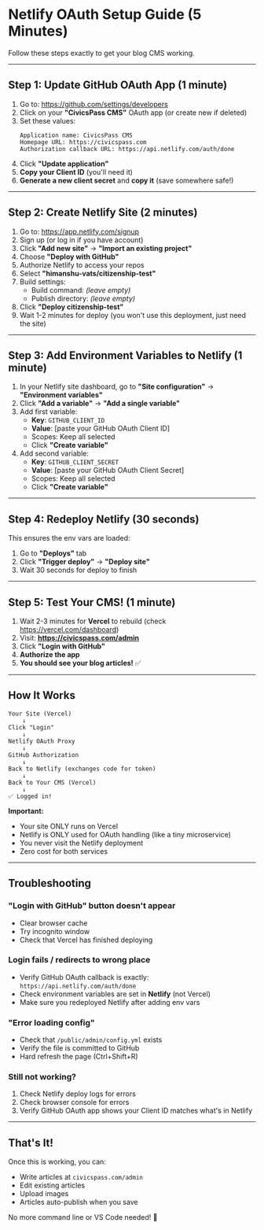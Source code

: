 # Netlify OAuth Setup Guide (5 Minutes)

Follow these steps exactly to get your blog CMS working.

---

## Step 1: Update GitHub OAuth App (1 minute)

1. Go to: https://github.com/settings/developers
2. Click on your **"CivicsPass CMS"** OAuth app (or create new if deleted)
3. Set these values:
   ```
   Application name: CivicsPass CMS
   Homepage URL: https://civicspass.com
   Authorization callback URL: https://api.netlify.com/auth/done
   ```
4. Click **"Update application"**
5. **Copy your Client ID** (you'll need it)
6. **Generate a new client secret** and **copy it** (save somewhere safe!)

---

## Step 2: Create Netlify Site (2 minutes)

1. Go to: https://app.netlify.com/signup
2. Sign up (or log in if you have account)
3. Click **"Add new site"** → **"Import an existing project"**
4. Choose **"Deploy with GitHub"**
5. Authorize Netlify to access your repos
6. Select **"himanshu-vats/citizenship-test"**
7. Build settings:
   - Build command: *(leave empty)*
   - Publish directory: *(leave empty)*
8. Click **"Deploy citizenship-test"**
9. Wait 1-2 minutes for deploy (you won't use this deployment, just need the site)

---

## Step 3: Add Environment Variables to Netlify (1 minute)

1. In your Netlify site dashboard, go to **"Site configuration"** → **"Environment variables"**
2. Click **"Add a variable"** → **"Add a single variable"**
3. Add first variable:
   - **Key**: `GITHUB_CLIENT_ID`
   - **Value**: [paste your GitHub OAuth Client ID]
   - Scopes: Keep all selected
   - Click **"Create variable"**
4. Add second variable:
   - **Key**: `GITHUB_CLIENT_SECRET`
   - **Value**: [paste your GitHub OAuth Client Secret]
   - Scopes: Keep all selected
   - Click **"Create variable"**

---

## Step 4: Redeploy Netlify (30 seconds)

This ensures the env vars are loaded:

1. Go to **"Deploys"** tab
2. Click **"Trigger deploy"** → **"Deploy site"**
3. Wait 30 seconds for deploy to finish

---

## Step 5: Test Your CMS! (1 minute)

1. Wait 2-3 minutes for **Vercel** to rebuild (check https://vercel.com/dashboard)
2. Visit: **https://civicspass.com/admin**
3. Click **"Login with GitHub"**
4. **Authorize the app**
5. **You should see your blog articles!** ✅

---

## How It Works

```
Your Site (Vercel)
    ↓
Click "Login"
    ↓
Netlify OAuth Proxy
    ↓
GitHub Authorization
    ↓
Back to Netlify (exchanges code for token)
    ↓
Back to Your CMS (Vercel)
    ↓
✅ Logged in!
```

**Important:**
- Your site ONLY runs on Vercel
- Netlify is ONLY used for OAuth handling (like a tiny microservice)
- You never visit the Netlify deployment
- Zero cost for both services

---

## Troubleshooting

### "Login with GitHub" button doesn't appear
- Clear browser cache
- Try incognito window
- Check that Vercel has finished deploying

### Login fails / redirects to wrong place
- Verify GitHub OAuth callback is exactly: `https://api.netlify.com/auth/done`
- Check environment variables are set in **Netlify** (not Vercel)
- Make sure you redeployed Netlify after adding env vars

### "Error loading config"
- Check that `/public/admin/config.yml` exists
- Verify the file is committed to GitHub
- Hard refresh the page (Ctrl+Shift+R)

### Still not working?
1. Check Netlify deploy logs for errors
2. Check browser console for errors
3. Verify GitHub OAuth app shows your Client ID matches what's in Netlify

---

## That's It!

Once this is working, you can:
- Write articles at `civicspass.com/admin`
- Edit existing articles
- Upload images
- Articles auto-publish when you save

No more command line or VS Code needed! 🎉
